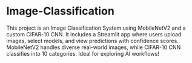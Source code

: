 # Image-Classification
This project is an Image Classification System using MobileNetV2 and a custom CIFAR-10 CNN. It includes a Streamlit app where users upload images, select models, and view predictions with confidence scores. MobileNetV2 handles diverse real-world images, while CIFAR-10 CNN classifies into 10 categories. Ideal for exploring AI workflows!
